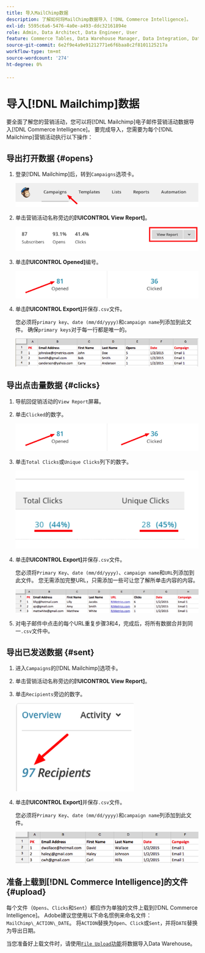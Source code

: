 ```yaml
---
title: 导入MailChimp数据
description: 了解如何将MailChimp数据导入 [!DNL Commerce Intelligence]。
exl-id: 5595c6a6-5476-4a0e-a493-ddc32161894e
role: Admin, Data Architect, Data Engineer, User
feature: Commerce Tables, Data Warehouse Manager, Data Integration, Data Import/Export
source-git-commit: 6e2f9e4a9e91212771e6f6baa8c2f8101125217a
workflow-type: tm+mt
source-wordcount: '274'
ht-degree: 0%

---
```


# 导入[!DNL Mailchimp]数据

要全面了解您的营销活动，您可以将[!DNL Mailchimp]电子邮件营销活动数据导入[!DNL Commerce Intelligence]。 要完成导入，您需要为每个[!DNL Mailchimp]营销活动执行以下操作：

## 导出打开数据 {#opens}

1. 登录[!DNL Mailchimp]后，转到`Campaigns`选项卡。

   ![导入mailchimp 1](../../../assets/import-mailchimp-1.png)

1. 单击营销活动名称旁边的&#x200B;**[!UICONTROL View Report]**。

   ![导入mailchimp 2](../../../assets/import-mailchimp-2.png)

1. 单击&#x200B;**[!UICONTROL Opened]**&#x200B;编号。

   ![导入mailchimp 3](../../../assets/import-mailchimp-3.png)

1. 单击&#x200B;**[!UICONTROL Export]**&#x200B;并保存`.csv`文件。

   您必须将`primary key`、`date (mm/dd/yyyy)`和`campaign name`列添加到此文件。 确保`primary keys`对于每一行都是唯一的。

   ![导入mailchimp 4](../../../assets/import-mailchimp-4.png)

## 导出点击量数据 {#clicks}

1. 导航回促销活动的`View Report`屏幕。

1. 单击`Clicked`的数字。

   ![导入mailchimp 5](../../../assets/import-mailchimp-5.png)

1. 单击`Total Clicks`或`Unique Clicks`列下的数字。

   ![导入mailchimp 6](../../../assets/import-mailchimp-6.png)

1. 单击&#x200B;**[!UICONTROL Export]**&#x200B;并保存`.csv`文件。

   您必须将`Primary Key`、`date (mm/dd/yyyy)`、`campaign name`和`URL`列添加到此文件。 您无需添加完整URL，只需添加一些可让您了解所单击内容的内容。

   ![导入mailchimp 7](../../../assets/import-mailchimp-7.png)

1. 对电子邮件中点击的每个URL重复步骤3和4，完成后，将所有数据合并到同一`.csv`文件中。

## 导出已发送数据 {#sent}

1. 进入`Campaigns`的[!DNL Mailchimp]选项卡。

1. 单击营销活动名称旁边的&#x200B;**[!UICONTROL View Report]**。

1. 单击`Recipients`旁边的数字。

   ![导入mailchimp 8](../../../assets/import-mailchimp-8.png)

1. 单击&#x200B;**[!UICONTROL Export]**&#x200B;并保存`.csv`文件。

   您必须将`Primary Key`、`date (mm/dd/yyyy)`和`campaign name`列添加到此文件。

   ![导入mailchimp 9](../../../assets/import-mailchimp-9.png)

## 准备上载到[!DNL Commerce Intelligence]的文件 {#upload}

每个文件（`Opens`、`Clicks`和`Sent`）都应作为单独的文件上载到[!DNL Commerce Intelligence]。 Adobe建议您使用以下命名惯例来命名文件： `MailChimp\_ACTION\_DATE`。 将`ACTION`替换为`Open`、`Click`或`Sent`，并将`DATE`替换为导出日期。

当您准备好上载文件时，请使用[`File Upload`功能](../connecting-data/using-file-uploader.md)将数据导入Data Warehouse。
